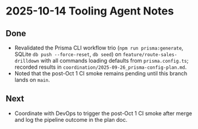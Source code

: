 # 2025-10-14 Tooling Agent Notes

## Done
- Revalidated the Prisma CLI workflow trio (`npm run prisma:generate`, SQLite `db push --force-reset`, `db seed`) on `feature/route-sales-drilldown` with all commands loading defaults from `prisma.config.ts`; recorded results in `coordination/2025-09-26_prisma-config-plan.md`.
- Noted that the post-Oct 1 CI smoke remains pending until this branch lands on `main`.

## Next
- Coordinate with DevOps to trigger the post-Oct 1 CI smoke after merge and log the pipeline outcome in the plan doc.
